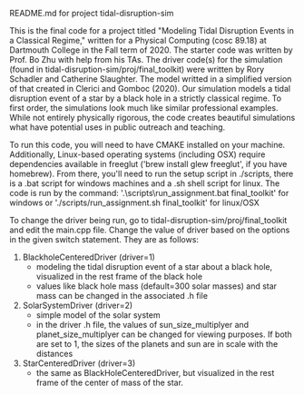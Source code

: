 README.md for project tidal-disruption-sim

This is the final code for a project titled "Modeling Tidal Disruption Events in a Classical Regime," written for a Physical Computing (cosc 89.18) at Dartmouth College in the Fall term of 2020. The starter code was written by Prof. Bo Zhu with help from his TAs. The driver code(s) for the simulation (found in tidal-disruption-sim/proj/final_toolkit) were written by Rory Schadler and Catherine Slaughter. The model writted in a simplified version of that created in Clerici and Gomboc (2020). Our simulation models a tidal disruption event of a star by a black hole in a strictly classical regime. To first order, the simulations look much like similar professional examples. While not entirely physically rigorous, the code creates beautiful simulations what have potential uses in public outreach and teaching.

To run this code, you will need to have CMAKE installed on your machine. Additionally, Linux-based operating systems (including OSX) require dependencies available in freeglut ('brew install glew freeglut', if you have homebrew). From there, you'll need to run the setup script in ./scripts, there is a .bat script for windows machines and a .sh shell script for linux. The code is run by the command: '.\scripts\run_assignment.bat final_toolkit' for windows or './scripts/run_assignment.sh final_toolkit' for linux/OSX

To change the driver being run, go to tidal-disruption-sim/proj/final_toolkit and edit the main.cpp file. Change the value of driver based on the options in the given switch statement. They are as follows:

1. BlackholeCenteredDriver (driver=1)
   * modeling the tidal disruption event of a star about a black hole, visualized in the rest frame of the black hole
   * values like black hole mass (default=300 solar masses) and star mass can be changed in the associated .h file
2. SolarSystemDriver (driver=2)
   * simple model of the solar system
   * in the driver .h file, the values of sun_size_multiplyer and planet_size_multiplyer can be changed for viewing purposes. If both are set to 1, the sizes of the planets and sun are in scale with the distances
3. StarCenteredDriver (driver=3)
   * the same as BlackHoleCenteredDriver, but visualized in the rest frame of the center of mass of the star.
